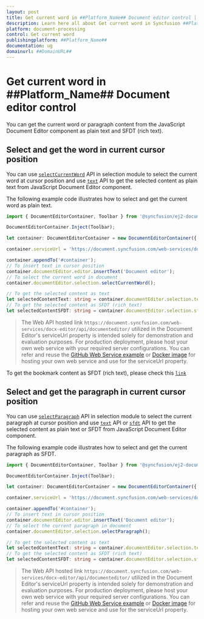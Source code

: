 ```yaml
---
layout: post
title: Get current word in ##Platform_Name## Document editor control | Syncfusion
description: Learn here all about Get current word in Syncfusion ##Platform_Name## Document editor control of Syncfusion Essential JS 2 and more.
platform: document-processing
control: Get current word 
publishingplatform: ##Platform_Name##
documentation: ug
domainurl: ##DomainURL##
---
```


# Get current word in ##Platform_Name## Document editor control

You can get the current word or paragraph content from the JavaScript Document Editor component as plain text and SFDT (rich text).

## Select and get the word in current cursor position

You can use [`selectCurrentWord`](https://ej2.syncfusion.com/documentation/api/document-editor/selection#selectcurrentword) API in selection module to select the current word at cursor position and use [`text`](https://ej2.syncfusion.com/documentation/api/document-editor/selection#text-code-classlanguage-textstringcode) API to get the selected content as plain text from JavaScript Document Editor component.

The following example code illustrates how to select and get the current word as plain text.

```ts
import { DocumentEditorContainer, Toolbar } from '@syncfusion/ej2-documenteditor';

DocumentEditorContainer.Inject(Toolbar);

let container: DocumentEditorContainer = new DocumentEditorContainer({ enableToolbar: true, height: '590px' });

container.serviceUrl = 'https://document.syncfusion.com/web-services/docx-editor/api/documenteditor/';

container.appendTo('#container');
// To insert text in cursor position
container.documentEditor.editor.insertText('Document editor');
// To select the current word in document
container.documentEditor.selection.selectCurrentWord();

// To get the selected content as text
let selectedContentText: string = container.documentEditor.selection.text;
// To get the selected content as SFDT (rich text)
let selectedContentSFDT: string = container.documentEditor.selection.sfdt;
```

> The Web API hosted link `https://document.syncfusion.com/web-services/docx-editor/api/documenteditor/` utilized in the Document Editor's serviceUrl property is intended solely for demonstration and evaluation purposes. For production deployment, please host your own web service with your required server configurations. You can refer and reuse the [GitHub Web Service example](https://github.com/SyncfusionExamples/EJ2-DocumentEditor-WebServices) or [Docker image](https://hub.docker.com/r/syncfusion/word-processor-server) for hosting your own web service and use for the serviceUrl property.

To get the bookmark content as SFDT (rich text), please check this [`link`](../how-to/get-the-selected-content#get-the-selected-content-as-sfdt-rich-text)

## Select and get the paragraph in current cursor position

You can use [`selectParagraph`](https://ej2.syncfusion.com/documentation/api/document-editor/selection#selectparagraph) API in selection module to select the current paragraph at cursor position and use [`text`](https://ej2.syncfusion.com/documentation/api/document-editor/selection#text-code-classlanguage-textstringcode) API or [`sfdt`](https://ej2.syncfusion.com/documentation/api/document-editor/selection#sfdt-code-classlanguage-textstringcode) API to get the selected content as plain text or SFDT from JavaScript Document Editor component.

The following example code illustrates how to select and get the current paragraph as SFDT.

```ts
import { DocumentEditorContainer, Toolbar } from '@syncfusion/ej2-documenteditor';

DocumentEditorContainer.Inject(Toolbar);

let container: DocumentEditorContainer = new DocumentEditorContainer({ enableToolbar: true, height: '590px' });

container.serviceUrl = 'https://document.syncfusion.com/web-services/docx-editor/api/documenteditor/';

container.appendTo('#container');
// To insert text in cursor position
container.documentEditor.editor.insertText('Document editor');
// To select the current paragraph in document
container.documentEditor.selection.selectParagraph();

// To get the selected content as text
let selectedContentText: string = container.documentEditor.selection.text;
// To get the selected content as SFDT (rich text)
let selectedContentSFDT: string = container.documentEditor.selection.sfdt;
```

> The Web API hosted link `https://document.syncfusion.com/web-services/docx-editor/api/documenteditor/` utilized in the Document Editor's serviceUrl property is intended solely for demonstration and evaluation purposes. For production deployment, please host your own web service with your required server configurations. You can refer and reuse the [GitHub Web Service example](https://github.com/SyncfusionExamples/EJ2-DocumentEditor-WebServices) or [Docker image](https://hub.docker.com/r/syncfusion/word-processor-server) for hosting your own web service and use for the serviceUrl property.